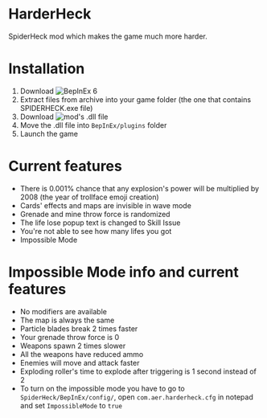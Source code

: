 # HarderHeck
SpiderHeck mod which makes the game much more harder.

# Installation
1. Download ![BepInEx 6](https://builds.bepinex.dev/projects/bepinex_be)
2. Extract files from archive into your game folder (the one that contains SPIDERHECK.exe file)
3. Download ![mod's .dll file](https://github.com/AerGameChannel/HarderHeck/releases/latest/)
4. Move the .dll file into `BepInEx/plugins` folder
5. Launch the game

# Current features

- There is 0.001% chance that any explosion's power will be multiplied by 2008 (the year of trollface emoji creation)
- Cards' effects and maps are invisible in wave mode
- Grenade and mine throw force is randomized
- The life lose popup text is changed to Skill Issue
- You're not able to see how many lifes you got
- Impossible Mode

# Impossible Mode info and current features
- No modifiers are available
- The map is always the same
- Particle blades break 2 times faster
- Your grenade throw force is 0
- Weapons spawn 2 times slower
- All the weapons have reduced ammo
- Enemies will move and attack faster
- Exploding roller's time to explode after triggering is 1 second instead of 2
- To turn on the impossible mode you have to go to `SpiderHeck/BepInEx/config/`, open `com.aer.harderheck.cfg` in notepad and set `ImpossibleMode` to `true`